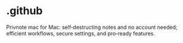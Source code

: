 # .github
Privnote mac for Mac: self‑destructing notes and no account needed; efficient workflows, secure settings, and pro‑ready features.
